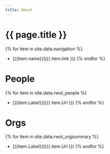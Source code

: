 ```yaml
---
title: About
---
```


# {{ page.title }}
{% for item in site.data.navigation %}
- [{{item.name}}]({{ item.link }})
{% endfor %}

# People
{% for item in site.data.rwot_people %}
- [{{item.Label}}]({{ item.Url }})
{% endfor %}

# Orgs
{% for item in site.data.rwot_orgsummary %}
- [{{item.Label}}]({{ item.Url }})
{% endfor %}
